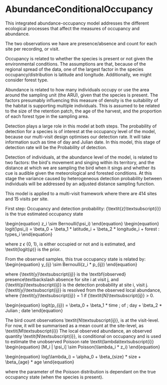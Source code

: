 # AbundanceConditionalOccupancy

This integrated abundance-occupancy model addresses the different ecological processes that affect the measures of occupancy and abundance.

The two observations we have are presence/absence and count for each site per recording, or visit.

Occupancy is related to whether the species is present or not given the environmental conditions. The assumptions are that, because of the regional spread of the data, one of the largest factor in the species occupancy/distribution is latitude and longitude. Additionally, we might consider forest type.

Abundance is related to how many individuals occupy or use the area around the sampling unit (the ARU), given that the species is present. The factors presumably influencing this measure of density is the suitability of the habitat is supporting multiple individuals. This is assumed to be related to the size of the retention patch, the age of the harvest, and the proportion of each forest type in the sampling area.

Detection plays a large role in this model at both steps. The probability of detection for a species is of interest at the occupancy level of the model, because our multi-visit design optimises our detection rate. It will take information such as time of day and Julian date. In this model, this stage of detection rate will be the Probability of detection.

Detection of individuals, at the abundance level of the model, is related to two factors: the bird's movement and singing within its territory, and the distance at which we are sampling the bird when it sings and whether its cue is audible given the meteorological and forested conditions. At this stage the variance caused by heterogeneous detection probability between individuals will be addressed by an adjusted distance sampling function.

This model is applied to a multi-visit framework where there are 414 sites and 15 visits per site.

First step: Occupancy and detection probability:
{\textit{z}\textsubscript{i}} is the true estimated occupancy state

\begin{equation}
    z_i \sim Bernoulli(\psi_i)
\end{equation}
\begin{equation}
    logit(\psi_i) = \beta_0 + \beta_1 * latitude_i + \beta_2 * longitude_i + forest \: types_i
\end{equation}

where z $\epsilon$ \{0, 1\}, is either occupied or not and is estimated, and \textit{logit($\psi$)} is the prior.

From the observed samples, this true occupancy state is related by:
\begin{equation}
    y_{ij} \sim Bernoulli(z_i * p_{ij})
\end{equation}

where {\textit{y}\textsubscript{ij}} is the \textbf{observed} presence\textbackslash absence for site i at visit j, and {\textit{p}\textsubscript{ij}} is the detection probability at site i, visit j. {\textit{y}\textsubscript{ij}} is resolved from the observed local abundance, where {\textit{y}\textsubscript{ij}} = 1 if {\textit{N}\textsubscript{ij}} > 0.

\begin{equation}
    logit(p_{ij}) =  \beta_0 + \beta_1 * time \; of \; day + \beta_2 * Julian \; date
\end{equation}

The bird count observations \textit{N\textsubscript{ij}}, is at the visit-level. For now, it will be summarised as a mean count at the site-level, as \textit{M\textsubscript{i}}
The local observed abundance, an observed quantity \textit{N\textsubscript{i}}, is conditional on occupancy and is used to estimate the unobserved Poisson rate \textit{lambda\textsubscript{i}}
\begin{equation}
    [M_i | \psi_i]  \sim Poisson(\lambda_i * z_i)
\end{equation}

\begin{equation}
    log(\lambda_i) = \alpha_0 + \beta_{size} * size + \beta_{age} * age 
\end{equation}

where the parameter of the Poisson distribution is dependant on the true occupancy state (when the species is present). 
